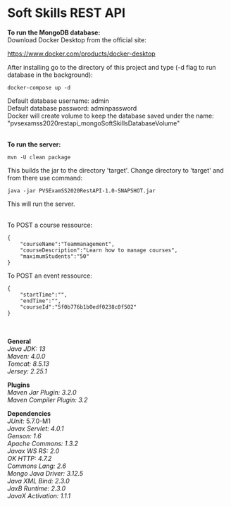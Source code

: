 # Soft Skills REST API #


__To run the MongoDB database:__\
Download Docker Desktop from the official site:

https://www.docker.com/products/docker-desktop

After installing go to the directory of this project and type (-d flag to run database in the background):

```docker-compose up -d```

Default database username: admin\
Default database password: adminpassword\
Docker will create volume to keep the database saved under the name:\
"pvsexamss2020restapi_mongoSoftSkillsDatabaseVolume"


\
__To run the server:__

```mvn -U clean package```

This builds the jar to the directory 'target'. Change directory to 'target' and from there use command:

```java -jar PVSExamSS2020RestAPI-1.0-SNAPSHOT.jar```

This will run the server.

\
To POST a course ressource:
```
{
    "courseName":"Teammanagement",
    "courseDescription":"Learn how to manage courses",
    "maximumStudents":"50"
}
```

To POST an event ressource:
```
{
    "startTime":"",
    "endTime":"",
    "courseId":"5f0b776b1b0edf0238c0f502"
}
```
\
\
__General__\
_Java JDK: 13_\
_Maven: 4.0.0_\
_Tomcat: 8.5.13_\
_Jersey: 2.25.1_

__Plugins__\
_Maven Jar Plugin: 3.2.0_\
_Maven Compiler Plugin: 3.2_

__Dependencies__\
_JUnit:_ 5.7.0-M1\
_Javax Servlet: 4.0.1_\
_Genson: 1.6_\
_Apache Commons: 1.3.2_\
_Javax WS RS: 2.0_\
_OK HTTP: 4.7.2_\
_Commons Lang: 2.6_\
_Mongo Java Driver: 3.12.5_\
_Java XML Bind: 2.3.0_\
_JaxB Runtime: 2.3.0_\
_JavaX Activation: 1.1.1_



